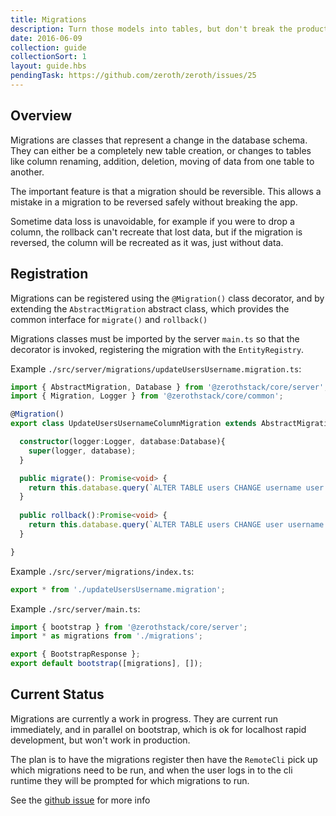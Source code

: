 ```yaml
---
title: Migrations
description: Turn those models into tables, but don't break the production database while you do that
date: 2016-06-09
collection: guide
collectionSort: 1
layout: guide.hbs
pendingTask: https://github.com/zeroth/zeroth/issues/25
---
```


## Overview
Migrations are classes that represent a change in the database schema. They can either be a completely new table creation,
or changes to tables like column renaming, addition, deletion, moving of data from one table to another.

The important feature is that a migration should be reversible. This allows a mistake in a migration to be reversed safely
without breaking the app.

Sometime data loss is unavoidable, for example if you were to drop a column, the rollback can't recreate that lost data,
but if the migration is reversed, the column will be recreated as it was, just without data.

## Registration
Migrations can be registered using the `@Migration()` class decorator, and by extending the `AbstractMigration` abstract
class, which provides the common interface for `migrate()` and `rollback()`

Migrations classes must be imported by the server `main.ts` so that the decorator is invoked, registering the migration
with the `EntityRegistry`.

Example `./src/server/migrations/updateUsersUsername.migration.ts`:
```typescript
import { AbstractMigration, Database } from '@zerothstack/core/server';
import { Migration, Logger } from '@zerothstack/core/common';

@Migration()
export class UpdateUsersUsernameColumnMigration extends AbstractMigration {

  constructor(logger:Logger, database:Database){
    super(logger, database);
  }

  public migrate(): Promise<void> {
    return this.database.query(`ALTER TABLE users CHANGE username user VARCHAR(6) NOT NULL  DEFAULT ''`);
  }
  
  public rollback():Promise<void> {
    return this.database.query(`ALTER TABLE users CHANGE user username VARCHAR(6) NOT NULL  DEFAULT ''`);
  }

}
```

Example `./src/server/migrations/index.ts`:
```typescript
export * from './updateUsersUsername.migration';
```

Example `./src/server/main.ts`:
```typescript
import { bootstrap } from '@zerothstack/core/server';
import * as migrations from './migrations';

export { BootstrapResponse };
export default bootstrap([migrations], []);

```

## Current Status
Migrations are currently a work in progress. They are current run immediately, and in parallel on bootstrap, which is ok for localhost
rapid development, but won't work in production.

The plan is to have the migrations register then have the `RemoteCli` pick up which migrations need to be run, and when
the user logs in to the cli runtime they will be prompted for which migrations to run.

See the [github issue](https://github.com/zeroth/zeroth/issues/25) for more info
